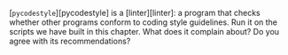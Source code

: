 [`pycodestyle`][pycodestyle] is a [linter][linter]:
a program that checks whether other programs conform to coding style guidelines.
Run it on the scripts we have built in this chapter.
What does it complain about?
Do you agree with its recommendations?
